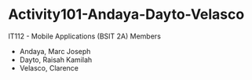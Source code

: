 # Activity101-Andaya-Dayto-Velasco
IT112 - Mobile Applications (BSIT 2A)
Members
- Andaya, Marc Joseph
- Dayto, Raisah Kamilah
- Velasco, Clarence
